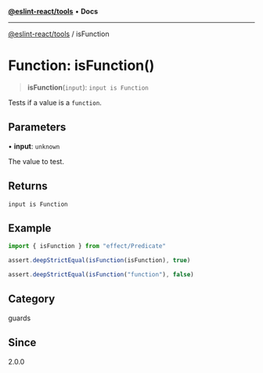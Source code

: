 [**@eslint-react/tools**](../README.md) • **Docs**

***

[@eslint-react/tools](../README.md) / isFunction

# Function: isFunction()

> **isFunction**(`input`): `input is Function`

Tests if a value is a `function`.

## Parameters

• **input**: `unknown`

The value to test.

## Returns

`input is Function`

## Example

```ts
import { isFunction } from "effect/Predicate"

assert.deepStrictEqual(isFunction(isFunction), true)

assert.deepStrictEqual(isFunction("function"), false)
```

## Category

guards

## Since

2.0.0
